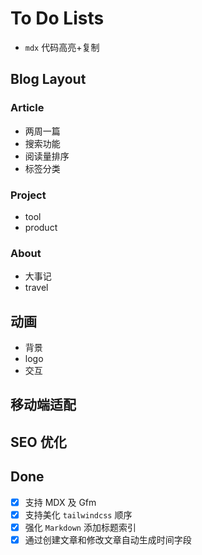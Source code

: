 # To Do Lists

- `mdx` 代码高亮+复制

## Blog Layout

### Article

- 两周一篇
- 搜索功能
- 阅读量排序
- 标签分类

### Project

- tool
- product

### About

- 大事记
- travel

## 动画

- 背景
- logo
- 交互

## 移动端适配

## SEO 优化

## Done

- [x] 支持 MDX 及 Gfm
- [x] 支持美化 `tailwindcss` 顺序
- [x] 强化 `Markdown` 添加标题索引
- [x] 通过创建文章和修改文章自动生成时间字段
